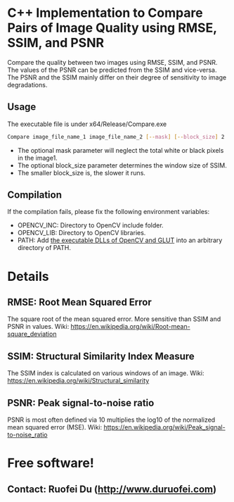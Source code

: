 # C++ Implementation to Compare Pairs of Image Quality using RMSE, SSIM, and PSNR
Compare the quality between two images using RMSE, SSIM, and PSNR.
The values of the PSNR can be predicted from the SSIM and vice-versa. The
PSNR and the SSIM mainly differ on their degree of sensitivity to image degradations. 

## Usage
The executable file is under x64/Release/Compare.exe
```bash
Compare image_file_name_1 image_file_name_2 [--mask] [--block_size] 2
```
* The optional mask parameter will neglect the total white or black pixels in the image1.
* The optional block_size parameter determines the window size of SSIM.
* The smaller block_size is, the slower it runs.

## Compilation
If the compilation fails, please fix the following environment variables:
* OPENCV_INC: Directory to OpenCV include folder.
* OPENCV_LIB: Directory to OpenCV libraries.
* PATH: Add [the executable DLLs of OpenCV and GLUT](https://obj.umiacs.umd.edu/dll/DuEngineLibs.zip) into an arbitrary directory of PATH.

# Details
## RMSE: Root Mean Squared Error
The square root of the mean squared error. More sensitive than SSIM and PSNR in values. 
Wiki: https://en.wikipedia.org/wiki/Root-mean-square_deviation

## SSIM: Structural Similarity Index Measure
The SSIM index is calculated on various windows of an image. 
Wiki: https://en.wikipedia.org/wiki/Structural_similarity

## PSNR: Peak signal-to-noise ratio
PSNR is most often defined via 10 multiplies the log10 of the normalized mean squared error (MSE).
Wiki: https://en.wikipedia.org/wiki/Peak_signal-to-noise_ratio

# Free software!
## Contact: Ruofei Du (http://www.duruofei.com)
